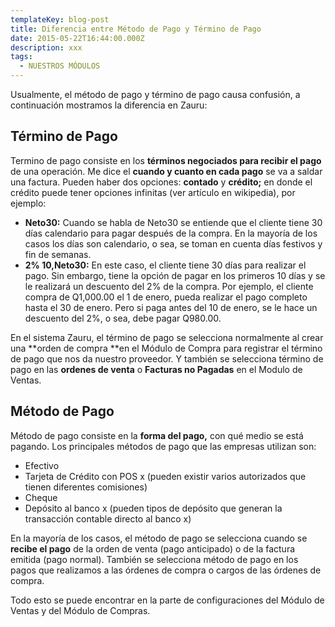 ```yaml
---
templateKey: blog-post
title: Diferencia entre Método de Pago y Término de Pago
date: 2015-05-22T16:44:00.000Z
description: xxx
tags:
  - NUESTROS MÓDULOS
---
```

Usualmente, el método de pago y término de pago causa confusión, a continuación mostramos la diferencia en Zauru:



## Término de Pago

Termino de pago consiste en los **términos negociados para recibir el pago** de una operación.  Me dice el **cuando y cuanto en cada pago** se va a saldar una factura. Pueden haber dos opciones: **contado** y **crédito;** en donde el crédito puede tener opciones infinitas (ver artículo en wikipedia), por ejemplo:



* **Neto30:** Cuando se habla de Neto30 se entiende que el cliente tiene 30 días calendario para pagar después de la compra. En la mayoría de los casos los días son calendario, o sea, se toman en cuenta días festivos y fin de semanas. 
* **2% 10,Neto30:** En este caso, el cliente tiene 30 días para realizar el pago. Sin embargo, tiene la opción de pagar en los primeros 10 días y se le realizará un descuento del 2% de la compra. Por ejemplo, el cliente compra de Q1,000.00 el 1 de enero, pueda realizar el pago completo hasta el 30 de enero. Pero si paga antes del 10 de enero, se le hace un descuento del 2%, o sea, debe pagar Q980.00.

En el sistema Zauru, el término de pago se selecciona normalmente al crear una **orden de compra **en el Módulo de Compra para registrar el término de pago que nos da nuestro proveedor. Y también se selecciona término de pago en las **ordenes de venta** o **Facturas no Pagadas** en el Modulo de Ventas.



## Método de Pago

Método de pago consiste en la **forma del pago,** con qué medio se está pagando. Los principales métodos de pago que las empresas utilizan son:



* Efectivo
* Tarjeta de Crédito con POS x (pueden existir varios autorizados que tienen diferentes comisiones)
* Cheque
* Depósito al banco x (pueden tipos de depósito que generan la transacción contable directo al banco x)

En la mayoría de los casos, el método de pago se selecciona cuando se **recibe el pago** de la orden de venta (pago anticipado) o de la factura emitida (pago normal). También se selecciona método de pago en los pagos que realizamos a las órdenes de compra o cargos de las órdenes de compra.



Todo esto se puede encontrar en la parte de configuraciones del Módulo de Ventas y del Módulo de Compras.
